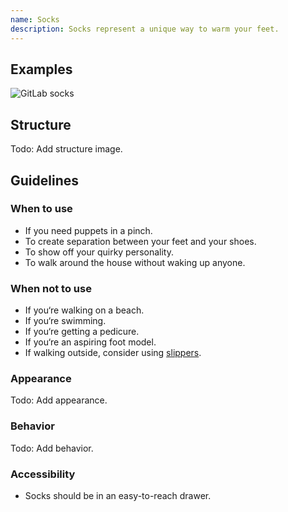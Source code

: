 ```yaml
---
name: Socks
description: Socks represent a unique way to warm your feet.
---
```


## Examples

![GitLab socks](/img/component-socks.jpg)

## Structure

Todo: Add structure image.

## Guidelines

### When to use

- If you need puppets in a pinch.
- To create separation between your feet and your shoes.
- To show off your quirky personality.
- To walk around the house without waking up anyone.

### When not to use

- If you‘re walking on a beach.
- If you‘re swimming. 
- If you‘re getting a pedicure.
- If you‘re an aspiring foot model.
- If walking outside, consider using [slippers](https://gitlab-com.gitlab.io/marketing/digital-experience/slippers-ui/).

### Appearance

Todo: Add appearance.

### Behavior

Todo: Add behavior.

### Accessibility

- Socks should be in an easy-to-reach drawer.

